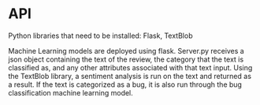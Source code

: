 # API

Python libraries that need to be installed: 
Flask, TextBlob


Machine Learning models are deployed using flask. Server.py receives a json object containing the text of the review, the category
that the text is classified as, and any other attributes associated with that text input.
Using the TextBlob library, a sentiment analysis is run on the text and returned as a result.
If the text is categorized as a bug, it is also run through the bug classification machine learning model.
